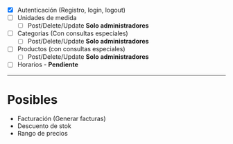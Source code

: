 - [x] Autenticación (Registro, login, logout)
- [ ] Unidades de medida
	- [ ] Post/Delete/Update **Solo administradores**
- [ ] Categorias (Con consultas especiales)
	- [ ] Post/Delete/Update **Solo administradores**
- [ ] Productos (con consultas especiales)
	- [ ] Post/Delete/Update **Solo administradores**
- [ ] Horarios - **Pendiente**

<hr>

# Posibles
- Facturación (Generar facturas)
- Descuento de stok
- Rango de precios